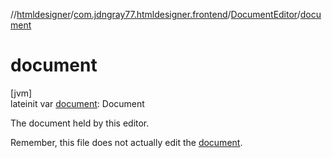 //[htmldesigner](../../../index.md)/[com.jdngray77.htmldesigner.frontend](../index.md)/[DocumentEditor](index.md)/[document](document.md)

# document

[jvm]\
lateinit var [document](document.md): Document

The document held by this editor.

Remember, this file does not actually edit the [document](document.md).
